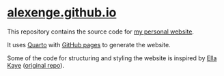 # [alexenge.github.io](https://alexenge.github.io)

This repository contains the source code for [my personal website](https://alexenge.github.io).

It uses [Quarto](https://quarto.org) with [GitHub pages](https://pages.github.com) to generate the website.

Some of the code for structuring and styling the website is inspired by [Ella Kaye](https://ellakaye.co.uk/) ([original repo](https://github.com/EllaKaye/ellakaye.co.uk)).
